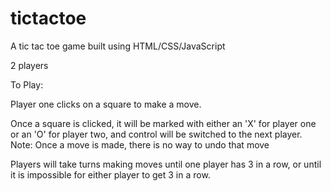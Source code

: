 # tictactoe
A tic tac toe game built using HTML/CSS/JavaScript

2 players


To Play:

Player one clicks on a square to make a move.

Once a square is clicked, it will be marked with either an 'X' for player one or an 'O' for player two, and control will be switched to the next player.
Note: Once a move is made, there is no way to undo that move

Players will take turns making moves until one player has 3 in a row, or until it is impossible for either player to get 3 in a row.


